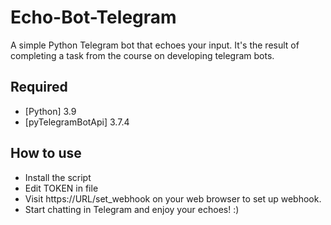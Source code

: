 # Echo-Bot-Telegram
A simple Python Telegram bot that echoes your input. It's the result of completing a task from the course on developing telegram bots.

## Required
* [Python] 3.9
* [pyTelegramBotApi] 3.7.4

## How to use
* Install the script
* Edit TOKEN in file
* Visit https://URL/set_webhook on your web browser to set up webhook.
* Start chatting in Telegram and enjoy your echoes! :)
